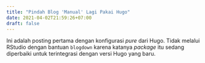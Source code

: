 ```yaml
---
title: "Pindah Blog 'Manual' Lagi Pakai Hugo"
date: 2021-04-02T21:59:26+07:00
draft: false
---
```


Ini adalah posting pertama dengan konfigurasi *pure* dari Hugo. Tidak melalui RStudio dengan bantuan `blogdown` karena katanya *package* itu sedang diperbaiki untuk terintegrasi dengan versi Hugo yang baru.

